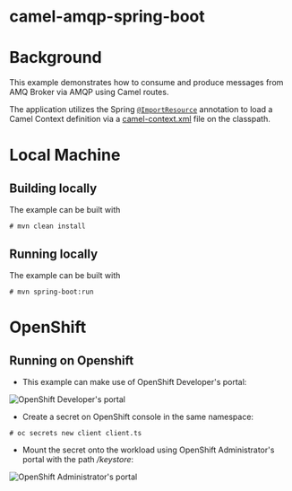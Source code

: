 # camel-amqp-spring-boot
# Background
This example demonstrates how to consume and produce messages from AMQ Broker via AMQP using Camel routes.

The application utilizes the Spring [`@ImportResource`](http://docs.spring.io/spring/docs/current/javadoc-api/org/springframework/context/annotation/ImportResource.html) annotation to load a Camel Context definition via a [camel-context.xml](src/main/resources/spring/camel-context.xml) file on the classpath.

# Local Machine
## Building locally

The example can be built with

    # mvn clean install
    

## Running locally

The example can be built with

    # mvn spring-boot:run

# OpenShift
## Running on Openshift

- This example can make use of OpenShift Developer's portal: 

![OpenShift Developer's portal](https://user-images.githubusercontent.com/25560159/76614279-b10b6f00-655a-11ea-911b-8c79da2c8773.png)

- Create a secret on OpenShift console in the same namespace:

```
# oc secrets new client client.ts
```

- Mount the secret onto the workload using OpenShift Administrator's portal with the path */keystore*:

![OpenShift Administrator's portal](https://user-images.githubusercontent.com/25560159/76614458-13fd0600-655b-11ea-8c36-9cc91d5d216a.png)
